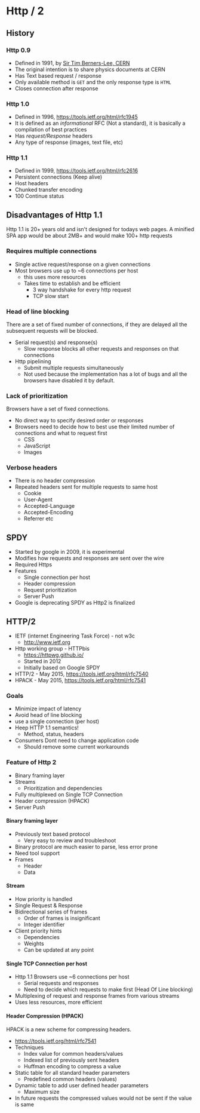 # Http / 2

## History

### Http 0.9

* Defined in 1991, by [Sir Tim Berners-Lee, CERN](http://tinyurl.com/5obj3z)
* The original intention is to share physics documents at CERN
* Has Text based request / response
* Only available method is `GET` and the only response type is `HTML`
* Closes connection after response

### Http 1.0

* Defined in 1996, https://tools.ietf.org/html/rfc1945
* It is defined as an _informational_ RFC (Not a standard), it is basically a compilation of best practices
* Has _request/Response_ headers
* Any type of response (images, text file, etc)

### Http 1.1

* Defined in 1999, https://tools.ietf.org/html/rfc2616
* Persistent connections (Keep alive)
* Host headers
* Chunked transfer encoding
* 100 Continue status

## Disadvantages of Http 1.1

Http 1.1 is 20+ years old and isn't designed for todays web pages. A minified SPA app would be about 2MB+ and would make 100+ http requests

### Requires multiple connections

* Single active request/response on a given connections
* Most browsers use up to ~6 connections per host
  * this uses more resources
  * Takes time to establish and be efficient
    * 3 way handshake for every http request
    * TCP slow start

### Head of line blocking

There are a set of fixed number of connections, if they are delayed all the subsequent requests will be blocked.

* Serial request(s) and response(s)
  * Slow response blocks all other requests and responses on that connections
* Http pipelining
  * Submit multiple requests simultaneously
  * Not used because the implementation has a lot of bugs and all the browsers have disabled it by default.


### Lack of prioritization

Browsers have a  set of fixed connections.

* No direct way to specify desired order or responses
* Browsers need to decide how to best use their limited number of connections and what to request first
  * CSS
  * JavaScript
  * Images

### Verbose headers 

* There is no header compression
* Repeated headers sent for multiple requests to same host
  * Cookie
  * User-Agent
  * Accepted-Language
  * Accepted-Encoding
  * Referrer
  etc

## SPDY

* Started by google in 2009, it is experimental
* Modifies how requests and responses are sent over the wire
* Required Https
* Features
  * Single connection per host
  * Header compression
  * Request prioritization
  * Server Push
* Google is deprecating SPDY as Http2 is finalized

## HTTP/2

* IETF (internet Engineering Task Force) - not w3c
  * http://www.ietf.org
* Http working group - HTTPbis
  * https://httpwg.github.io/
  * Started in 2012
  * Initially based on Google SPDY
* HTTP/2 - May 2015, https://tools.ietf.org/html/rfc7540
* HPACK - May 2015, https://tools.ietf.org/html/rfc7541

### Goals

* Minimize impact of latency
* Avoid head of line blocking
* use a single connection (per host)
* Heep HTTP 1.1 semantics!
    * Method, status, headers
* Consumers Dont need to change application code
    * Should remove some current workarounds

### Feature of Http 2

* Binary framing layer
* Streams
  * Prioritization and dependencies
* Fully multiplexed on Single TCP Connection
* Header compression (HPACK)
* Server Push

#### Binary framing layer
* Previously text based protocol
  * Very easy to review and troubleshoot
* Binary protocol are much easier to parse, less error prone
* Need tool support
* Frames
  * Header
  * Data

#### Stream
* How priority is handled
* Single Request & Response
* Bidirectional series of frames
  * Order of frames is insignificant
  * Integer identifier
* Client priority hints
  * Dependencies
  * Weights
  * Can be updated at any point

#### Single TCP Connection per host

* Http 1.1 Browsers use ~6 connections per host
  * Serial requests and responses
  * Need to decide which requests to make first (Head Of Line blocking)
* Multiplexing of request and response frames from various streams
* Uses less resources, more efficient

#### Header Compression (HPACK)

HPACK is a new scheme for compressing headers.

* https://tools.ietf.org/html/rfc7541
* Techniques
  * Index value for common headers/values
  * Indexed list of previously sent headers
  * Huffman encoding to compress a value
* Static table for all standard header parameters
  * Predefined common headers (values)
* Dynamic table to add user defined header parameters
  * Maximum size
* In future requests the compressed values would not be sent if the value is same